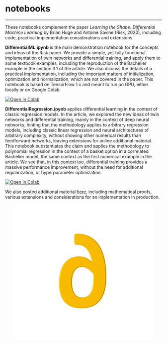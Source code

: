 # notebooks
---

These notebooks complement the paper *Learning the Shape: Differential Machine Learning* by Brian Huge and Antoine Savine (Risk, 2020), including code, practical implementation considerations and extensions. 

**DifferentialML.ipynb** is the main demonstration notebook for the concepts and ideas of the Risk paper. We provide a simple, yet fully functional implementation of twin networks and differential training, and apply them to some textbook examples, including the reproduction of the Bachelier example in the section 3.1 of the article. We also discuss the details of a practical implementation, including the important matters of initialization, optimization and normalization, which are not covered in the paper. This notebook is based on TensorFlow 1.x and meant to run on GPU, either locally or on Google Colab. 

<a href="https://colab.research.google.com/github/differential-machine-learning/notebooks/blob/master/DifferentialML.ipynb" target="_parent"><img src="https://colab.research.google.com/assets/colab-badge.svg" alt="Open In Colab"/></a>


**DifferentialRegression.ipynb** applies differential learning in the context of classic regression models. In the article, we explored the new ideas of twin networks and differential training, mainly in the context of deep neural networks, hinting that the methodology applies to arbitrary regression models, including classic linear regression and neural architectures of arbitrary complexity, without showing other numerical results than feedforward networks, leaving extensions for online additional material. This notebook substantiates the claim and applies the methodology to polynomial regression in the context of a basket option in a correlated Bachelier model, the same context as the first numerical example in the article. We see that, in this context too, differential training provides a  massive performance improvement, without the need for additional regularization, or hyperparameter optimization. 

<a href="https://colab.research.google.com/github/differential-machine-learning/notebooks/blob/master/DifferentialRegression.ipynb" target="_parent"><img src="https://colab.research.google.com/assets/colab-badge.svg" alt="Open In Colab"/></a>
 
We also posted additional material [here](https://github.com/differential-machine-learning/appendices), including mathematical proofs, various extensions and considerations for an implementation in production.
 
<p align="center">
  <img src="differential.png">
</p>

